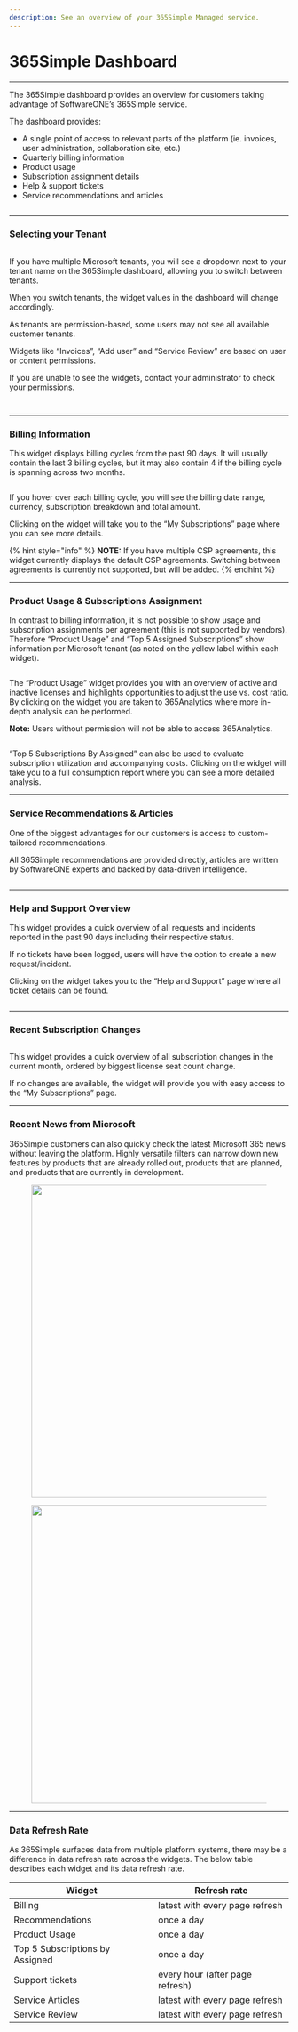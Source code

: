 ```yaml
---
description: See an overview of your 365Simple Managed service.
---
```


# 365Simple Dashboard

***

The 365Simple dashboard provides an overview for customers taking advantage of SoftwareONE’s 365Simple service.

The dashboard provides:

* A single point of access to relevant parts of the platform (ie. invoices, user administration, collaboration site, etc.)
* Quarterly billing information
* Product usage
* Subscription assignment details
* Help & support tickets
* Service recommendations and articles

<figure><img src="../../.gitbook/assets/image (1) (1) (1) (1) (1) (1) (1).png" alt=""><figcaption></figcaption></figure>

***

### Selecting your Tenant <a href="#selecting-your-tenant" id="selecting-your-tenant"></a>

<figure><img src="../../.gitbook/assets/image (1) (1) (1) (1) (1) (1) (1) (1).png" alt=""><figcaption></figcaption></figure>

If you have multiple Microsoft tenants, you will see a dropdown next to your tenant name on the 365Simple dashboard, allowing you to switch between tenants.

When you switch tenants, the widget values in the dashboard will change accordingly.

As tenants are permission-based, some users may not see all available customer tenants.

Widgets like “Invoices”, “Add user” and “Service Review” are based on user or content permissions.

If you are unable to see the widgets, contact your administrator to check your permissions.

<figure><img src="../../.gitbook/assets/image (3) (1) (1) (1).png" alt=""><figcaption></figcaption></figure>

<figure><img src="../../.gitbook/assets/image (4) (1) (1).png" alt=""><figcaption></figcaption></figure>

***

### Billing Information <a href="#billing-information" id="billing-information"></a>

This widget displays billing cycles from the past 90 days. It will usually contain the last 3 billing cycles, but it may also contain 4 if the billing cycle is spanning across two months.

<figure><img src="../../.gitbook/assets/image (5) (1).png" alt=""><figcaption></figcaption></figure>

If you hover over each billing cycle, you will see the billing date range, currency, subscription breakdown and total amount.

Clicking on the widget will take you to the “My Subscriptions” page where you can see more details.

{% hint style="info" %}
**NOTE:** If you have multiple CSP agreements, this widget currently displays the default CSP agreements. Switching between agreements is currently not supported, but will be added.
{% endhint %}

***

### Product Usage & Subscriptions Assignment <a href="#product-usage-subscriptions-assignment" id="product-usage-subscriptions-assignment"></a>

In contrast to billing information, it is not possible to show usage and subscription assignments per agreement (this is not supported by vendors). Therefore “Product Usage” and “Top 5 Assigned Subscriptions” show information per Microsoft tenant (as noted on the yellow label within each widget).

<figure><img src="../../.gitbook/assets/image (6) (1).png" alt=""><figcaption></figcaption></figure>

The “Product Usage” widget provides you with an overview of active and inactive licenses and highlights opportunities to adjust the use vs. cost ratio. By clicking on the widget you are taken to 365Analytics where more in-depth analysis can be performed.

**Note:** Users without permission will not be able to access 365Analytics.

<figure><img src="../../.gitbook/assets/image (7) (1).png" alt=""><figcaption></figcaption></figure>

“Top 5 Subscriptions By Assigned” can also be used to evaluate subscription utilization and accompanying costs. Clicking on the widget will take you to a full consumption report where you can see a more detailed analysis.

***

### Service Recommendations & Articles <a href="#service-recommendations-articles" id="service-recommendations-articles"></a>

One of the biggest advantages for our customers is access to custom-tailored recommendations.

All 365Simple recommendations are provided directly, articles are written by SoftwareONE experts and backed by data-driven intelligence.

<figure><img src="../../.gitbook/assets/image (8) (1).png" alt=""><figcaption></figcaption></figure>

***

### Help and Support Overview <a href="#help-and-support-overview" id="help-and-support-overview"></a>

This widget provides a quick overview of all requests and incidents reported in the past 90 days including their respective status.

If no tickets have been logged, users will have the option to create a new request/incident.

Clicking on the widget takes you to the “Help and Support” page where all ticket details can be found.

<figure><img src="../../.gitbook/assets/image (9) (1).png" alt=""><figcaption></figcaption></figure>

***

### Recent Subscription Changes <a href="#recent-subscription-changes" id="recent-subscription-changes"></a>

<figure><img src="../../.gitbook/assets/image (10) (1).png" alt=""><figcaption></figcaption></figure>

This widget provides a quick overview of all subscription changes in the current month, ordered by biggest license seat count change.

If no changes are available, the widget will provide you with easy access to the “My Subscriptions” page.

***

### Recent News from Microsoft <a href="#recent-news-from-microsoft" id="recent-news-from-microsoft"></a>

365Simple customers can also quickly check the latest Microsoft 365 news without leaving the platform. Highly versatile filters can narrow down new features by products that are already rolled out, products that are planned, and products that are currently in development.

<figure><img src="../../.gitbook/assets/image (11) (1).png" alt="" width="563"><figcaption></figcaption></figure>

<figure><img src="../../.gitbook/assets/image (12) (1).png" alt="" width="536"><figcaption></figcaption></figure>

***

### Data Refresh Rate <a href="#data-refresh-rate" id="data-refresh-rate"></a>

As 365Simple surfaces data from multiple platform systems, there may be a difference in data refresh rate across the widgets. The below table describes each widget and its data refresh rate.

| **Widget**                      | **Refresh rate**                |
| ------------------------------- | ------------------------------- |
| Billing                         | latest with every page refresh  |
| Recommendations                 | once a day                      |
| Product Usage                   | once a day                      |
| Top 5 Subscriptions by Assigned | once a day                      |
| Support tickets                 | every hour (after page refresh) |
| Service Articles                | latest with every page refresh  |
| Service Review                  | latest with every page refresh  |

